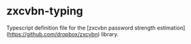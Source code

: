 # zxcvbn-typing
Typescript definition file for the [zxcvbn password strength estimation] (https://github.com/dropbox/zxcvbn) library.
